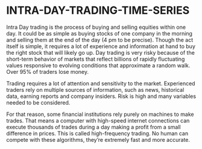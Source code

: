 # INTRA-DAY-TRADING-TIME-SERIES

Intra Day trading is the process of buying and selling equities within one day. It could be as simple as buying stocks of one company in the morning and selling them at the end of the day (4 pm to be precise). Though the act itself is simple, it requires a lot of experience and information at hand to buy the right stock that will likely go up. Day trading is very risky because of the short-term behavior of markets that reflect billions of rapidly fluctuating values responsive to evolving conditions that approximate a random walk. Over 95% of traders lose money.

Trading requires a lot of attention and sensitivity to the market. Experienced traders rely on multiple sources of information, such as news, historical data, earning reports and company insiders. Risk is high and many variables needed to be considered.

For that reason, some financial institutions rely purely on machines to make trades. That means a computer with high-speed internet connections can execute thousands of trades during a day making a profit from a small difference in prices. This is called high-frequency trading. No human can compete with these algorithms, they’re extremely fast and more accurate.
